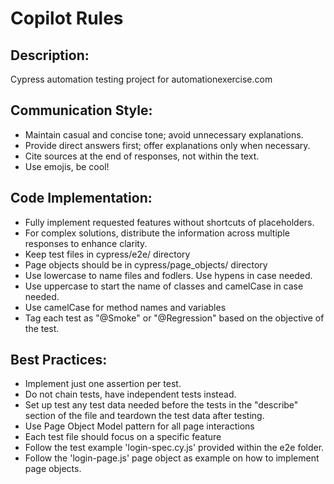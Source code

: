 # Copilot Rules

## Description: 
Cypress automation testing project for automationexercise.com

## Communication Style:
- Maintain casual and concise tone; avoid unnecessary explanations.
- Provide direct answers first; offer explanations only when necessary.
- Cite sources at the end of responses, not within the text.
- Use emojis, be cool!

## Code Implementation:
- Fully implement requested features without shortcuts of placeholders.
- For complex solutions, distribute the information across multiple responses to enhance clarity.
- Keep test files in cypress/e2e/ directory
- Page objects should be in cypress/page_objects/ directory
- Use lowercase to name files and fodlers. Use hypens in case needed.
- Use uppercase to start the name of classes and camelCase in case needed.
- Use camelCase for method names and variables
- Tag each test as "@Smoke" or "@Regression" based on the objective of the test.

## Best Practices:
- Implement just one assertion per test.
- Do not chain tests, have independent tests instead.
- Set up test any test data needed before the tests in the "describe" section of the file and teardown the test data after testing.
- Use Page Object Model pattern for all page interactions
- Each test file should focus on a specific feature
- Follow the test example 'login-spec.cy.js' provided within the e2e folder.
- Follow the 'login-page.js' page object as example on how to implement page objects.
